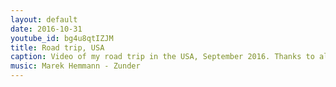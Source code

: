 ```yaml
---
layout: default
date: 2016-10-31
youtube_id: bg4u8qtIZJM
title: Road trip, USA
caption: Video of my road trip in the USA, September 2016. Thanks to all my special drivers, Alana, Anna and Adrien!
music: Marek Hemmann - Zunder
---
```

